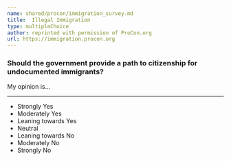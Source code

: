 ```yaml
---
name: shared/procon/immigration_survey.md
title:  Illegal Immigration 
type: multipleChoice
author: reprinted with permission of ProCon.org
url: https://immigration.procon.org 
---
```


###  Should the government provide a path to citizenship for undocumented immigrants?

My opinion is...

---

- Strongly Yes
- Moderately Yes
- Leaning towards Yes
- Neutral
- Leaning towards No
- Moderately No
- Strongly No

